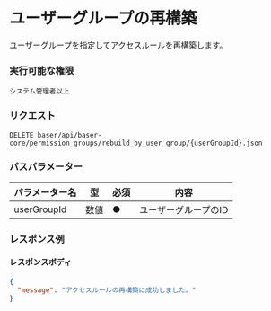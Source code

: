 # ユーザーグループの再構築

ユーザーグループを指定してアクセスルールを再構築します。

### 実行可能な権限
```
システム管理者以上
```

### リクエスト
```
DELETE baser/api/baser-core/permission_groups/rebuild_by_user_group/{userGroupId}.json
``` 

### パスパラメーター

| パラメーター名   | 型   | 必須  | 内容          |
|-----------|-----|-----|-------------|
| userGroupId        | 数値  | ●   | ユーザーグループのID |

### レスポンス例
#### レスポンスボディ
```json
{
  "message": "アクセスルールの再構築に成功しました。"
}
```
